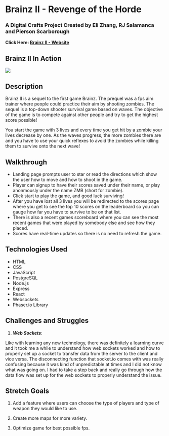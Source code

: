 # Brainz II - Revenge of the Horde

### A Digital Crafts Project Created by Eli Zhang, RJ Salamanca and Pierson Scarborough

**Click Here: [Brainz II - Website](http://ec2-3-19-73-90.us-east-2.compute.amazonaws.com//)**


## Brainz II In Action

![](./videos/cc.gif)

## Description

Brainz II is a sequel to the first game Brainz. The prequel was a fps aim trainer where people could practice their aim by shooting zombies. The sequel is a top-down shooter survival game based on waves. The objective of the game is to compete against other people and try to get the highest score possible!

You start the game with 3 lives and every time you get hit by a zombie your lives decrease by one. As the waves progress, the more zombies there are and you have to use your quick reflexes to avoid the zombies while killing them to survive onto the next wave!

## Walkthrough

* Landing page prompts user to star or read the directions which show the user how to move and how to shoot in the game.
* Player can signup to have their scores saved under their name, or play anonmously under the name ZMB (short for zombie).
* Click start to play the game, and good luck surviving!
* After you have lost all 3 lives you will be redirected to the scores page where you get to see the top 10 scores on the leaderboard so you can gauge how far you have to survive to be on that list.
* There is also a recent games scoreboard where you can see the most recent games that were played by somebody else and see how they placed.
* Scores have real-time updates so there is no need to refresh the game.

## Technologies Used

* HTML
* CSS
* JavaScript
* PostgreSQL
* Node.js
* Express
* React
* Websockets
* Phaser.io Library

## Challenges and Struggles

1. ***Web Sockets***:

Like with learning any new technology, there was definitely a learning curve and it took me a while to understand how web sockets worked and how to properly set up a socket to transfer data from the server to the client and vice versa. The disconnecting function that socket.io comes with was really confusing because it was kind of unpredictable at times and I did not know what was going on. I had to take a step back and really go through how the data flow was set up for the web sockets to properly understand the issue. 

## Stretch Goals

1. Add a feature where users can choose the type of players and type of weapon they would like to use.

2. Create more maps for more variety.

3. Optimize game for best possible fps.